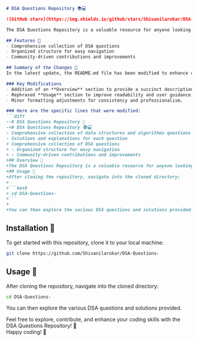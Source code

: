 ```markdown
# DSA Questions Repository 📚💻

![GitHub stars](https://img.shields.io/github/stars/Shivanilarokar/DSA-Questions-?style=social) ![GitHub forks](https://img.shields.io/github/forks/Shivanilarokar/DSA-Questions-?style=social) ![GitHub issues](https://img.shields.io/github/issues/Shivanilarokar/DSA-Questions-)

The DSA Questions Repository is a valuable resource for anyone looking to improve their understanding of data structures and algorithms through practical questions and solutions.

## Features 🌟
- Comprehensive collection of DSA questions
- Organized structure for easy navigation
- Community-driven contributions and improvements

## Summary of the Changes 🔄
In the latest update, the README.md file has been modified to enhance clarity and provide a better structure. Key changes include:

### Key Modifications
- Addition of an **Overview** section to provide a succinct description of the repository's purpose.
- Rephrased **Usage** section to improve readability and user guidance.
- Minor formatting adjustments for consistency and professionalism.

### Here are the specific lines that were modified:
```diff
--# DSA Questions Repository 📖
-+# DSA Questions Repository 📚💻
- Comprehensive collection of data structures and algorithms questions
- Solutions and explanations for each question
+ Comprehensive collection of DSA questions
+ - Organized structure for easy navigation
+ - Community-driven contributions and improvements
+## Overview 🌟
+The DSA Questions Repository is a valuable resource for anyone looking to improve their understanding of data structures and algorithms through practical questions and solutions.
+## Usage 📖
+After cloning the repository, navigate into the cloned directory:
+
+```bash
+ cd DSA-Questions-
+```
+
+You can then explore the various DSA questions and solutions provided.
```

## Installation 🔧
To get started with this repository, clone it to your local machine:

```bash
git clone https://github.com/Shivanilarokar/DSA-Questions-
```

## Usage 📖
After cloning the repository, navigate into the cloned directory:

```bash
cd DSA-Questions-
```

You can then explore the various DSA questions and solutions provided.

Feel free to explore, contribute, and enhance your coding skills with the DSA Questions Repository! 🚀  
Happy coding! 🎉
```
